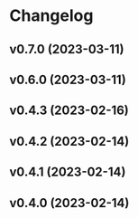 # Changelog

<!--next-version-placeholder-->

## v0.7.0 (2023-03-11)


## v0.6.0 (2023-03-11)


## v0.4.3 (2023-02-16)


## v0.4.2 (2023-02-14)


## v0.4.1 (2023-02-14)


## v0.4.0 (2023-02-14)

